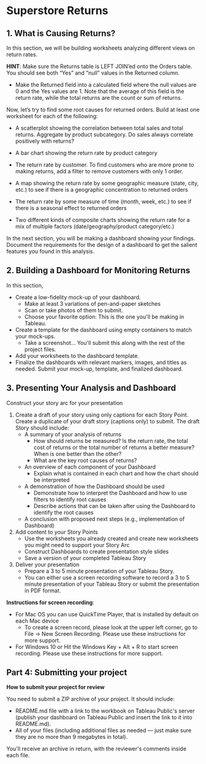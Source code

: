 # Superstore Returns

## 1. What is Causing Returns?
In this section, we will be building worksheets analyzing different views on return rates.

**HINT**: Make sure the Returns table is LEFT JOIN’ed onto the Orders table. You should see both “Yes” and “null” values in the Returned column.

- Make the Returned field into a calculated field where the null values are 0 and the Yes values are 1. Note that the average of this field is the return rate, while the total returns are the count or sum of returns.

Now, let’s try to find some root causes for returned orders. Build at least one worksheet for each of the following:

- A scatterplot showing the correlation between total sales and total returns. Aggregate by product subcategory. Do sales always correlate positively with returns?

- A bar chart showing the return rate by product category

- The return rate by customer. To find customers who are more prone to making returns, add a filter to remove customers with only 1 order.

- A map showing the return rate by some geographic measure (state, city, etc.) to see if there is a geographic concentration to returned orders

- The return rate by some measure of time (month, week, etc.) to see if there is a seasonal effect to returned orders

- Two different kinds of composite charts showing the return rate for a mix of multiple factors (date/geography/product category/etc.)

In the next section, you will be making a dashboard showing your findings. Document the requirements for the design of a dashboard to get the salient features you found in this analysis.

## 2. Building a Dashboard for Monitoring Returns
In this section,

- Create a low-fidelity mock-up of your dashboard.
  - Make at least 3 variations of pen-and-paper sketches
  - Scan or take photos of them to submit.
  - Choose your favorite option: This is the one you'll be making in Tableau.
- Create a template for the dashboard using empty containers to match your mock-ups.
  - Take a screenshot… You'll submit this along with the rest of the project files.
- Add your worksheets to the dashboard template.
- Finalize the dashboards with relevant markers, images, and titles as needed. Submit your mock-up, template, and finalized dashboard.

## 3. Presenting Your Analysis and Dashboard
Construct your story arc for your presentation

1. Create a draft of your story using only captions for each Story Point. Create a duplicate of your draft story (captions only) to submit. The draft Story should include:
   - A summary of your analysis of returns
     - How should returns be measured? Is the return rate, the total cost of returns or the total number of returns a better measure? When is one better than the other?
     - What are the key root causes of returns?
   - An overview of each component of your Dashboard
     - Explain what is contained in each chart and how the chart should be interpreted
   - A demonstration of how the Dashboard should be used
     - Demonstrate how to interpret the Dashboard and how to use filters to identify root causes
     - Describe actions that can be taken after using the Dashboard to identify the root causes
   - A conclusion with proposed next steps (e.g., implementation of Dashboard)
2. Add content to your Story Points
   - Use the worksheets you already created and create new worksheets you might need to support your Story Arc
   - Construct Dashboards to create presentation style slides
   - Save a version of your completed Tableau Story
3. Deliver your presentation
   - Prepare a 3 to 5 minute presentation of your Tableau Story.
   - You can either use a screen recording software to record a 3 to 5 minute presentation of your Tableau Story or submit the presentation in PDF format.

**Instructions for screen recording**:
- For Mac OS you can use QuickTime Player, that is installed by default on each Mac device
  - To create a screen record, please look at the upper left corner, go to File → New Screen Recording. Please use these instructions for more support.
- For Windows 10 or Hit the Windows Key + Alt + R to start screen recording. Please use these instructions for more support.

## Part 4: Submitting your project
**How to submit your project for review**

You need to submit a ZIP archive of your project. It should include:

- README.md file with a link to the workbook on Tableau Public's server (publish your dashboard on Tableau Public and insert the link to it into README.md).
- All of your files (including additional files as needed — just make sure they are no more than 9 megabytes in total).

You'll receive an archive in return, with the reviewer's comments inside each file.
